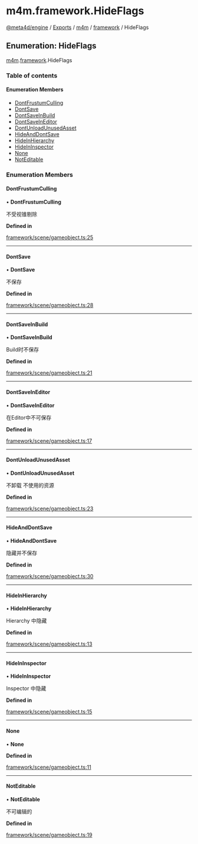 # m4m.framework.HideFlags

[@meta4d/engine](../) / [Exports](../modules/) / [m4m](../modules/m4m.md) / [framework](../modules/m4m.framework.md) / HideFlags

## Enumeration: HideFlags

[m4m](../modules/m4m.md).[framework](../modules/m4m.framework.md).HideFlags

### Table of contents

#### Enumeration Members

* [DontFrustumCulling](m4m.framework.HideFlags.md#dontfrustumculling)
* [DontSave](m4m.framework.HideFlags.md#dontsave)
* [DontSaveInBuild](m4m.framework.HideFlags.md#dontsaveinbuild)
* [DontSaveInEditor](m4m.framework.HideFlags.md#dontsaveineditor)
* [DontUnloadUnusedAsset](m4m.framework.HideFlags.md#dontunloadunusedasset)
* [HideAndDontSave](m4m.framework.HideFlags.md#hideanddontsave)
* [HideInHierarchy](m4m.framework.HideFlags.md#hideinhierarchy)
* [HideInInspector](m4m.framework.HideFlags.md#hideininspector)
* [None](m4m.framework.HideFlags.md#none)
* [NotEditable](m4m.framework.HideFlags.md#noteditable)

### Enumeration Members

#### DontFrustumCulling

• **DontFrustumCulling**

不受视锥剔除

**Defined in**

[framework/scene/gameobject.ts:25](https://github.com/meta4d-me/meta4d-engine/blob/cf6bfe6/src/framework/scene/gameobject.ts#L25)

***

#### DontSave

• **DontSave**

不保存

**Defined in**

[framework/scene/gameobject.ts:28](https://github.com/meta4d-me/meta4d-engine/blob/cf6bfe6/src/framework/scene/gameobject.ts#L28)

***

#### DontSaveInBuild

• **DontSaveInBuild**

Build时不保存

**Defined in**

[framework/scene/gameobject.ts:21](https://github.com/meta4d-me/meta4d-engine/blob/cf6bfe6/src/framework/scene/gameobject.ts#L21)

***

#### DontSaveInEditor

• **DontSaveInEditor**

在Editor中不可保存

**Defined in**

[framework/scene/gameobject.ts:17](https://github.com/meta4d-me/meta4d-engine/blob/cf6bfe6/src/framework/scene/gameobject.ts#L17)

***

#### DontUnloadUnusedAsset

• **DontUnloadUnusedAsset**

不卸载 不使用的资源

**Defined in**

[framework/scene/gameobject.ts:23](https://github.com/meta4d-me/meta4d-engine/blob/cf6bfe6/src/framework/scene/gameobject.ts#L23)

***

#### HideAndDontSave

• **HideAndDontSave**

隐藏并不保存

**Defined in**

[framework/scene/gameobject.ts:30](https://github.com/meta4d-me/meta4d-engine/blob/cf6bfe6/src/framework/scene/gameobject.ts#L30)

***

#### HideInHierarchy

• **HideInHierarchy**

Hierarchy 中隐藏

**Defined in**

[framework/scene/gameobject.ts:13](https://github.com/meta4d-me/meta4d-engine/blob/cf6bfe6/src/framework/scene/gameobject.ts#L13)

***

#### HideInInspector

• **HideInInspector**

Inspector 中隐藏

**Defined in**

[framework/scene/gameobject.ts:15](https://github.com/meta4d-me/meta4d-engine/blob/cf6bfe6/src/framework/scene/gameobject.ts#L15)

***

#### None

• **None**

**Defined in**

[framework/scene/gameobject.ts:11](https://github.com/meta4d-me/meta4d-engine/blob/cf6bfe6/src/framework/scene/gameobject.ts#L11)

***

#### NotEditable

• **NotEditable**

不可编辑的

**Defined in**

[framework/scene/gameobject.ts:19](https://github.com/meta4d-me/meta4d-engine/blob/cf6bfe6/src/framework/scene/gameobject.ts#L19)
